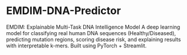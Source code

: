 # EMDIM-DNA-Predictor
EMDIM: Explainable Multi-Task DNA Intelligence Model A deep learning model for classifying real human DNA sequences (Healthy/Diseased), predicting mutation regions, scoring disease risk, and explaining results with interpretable k-mers. Built using PyTorch + Streamlit.
